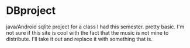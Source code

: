 DBproject
=========

java/Android sqlite project for a class I had this semester.  pretty basic.
I'm not sure if this site is cool with the fact that the music is not mine to distribute.  I'll take it out
and replace it with something that is.

